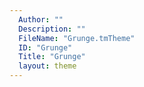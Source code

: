 ```yaml
---
  Author: ""
  Description: ""
  FileName: "Grunge.tmTheme"
  ID: "Grunge"
  Title: "Grunge"
  layout: theme
---
```

  